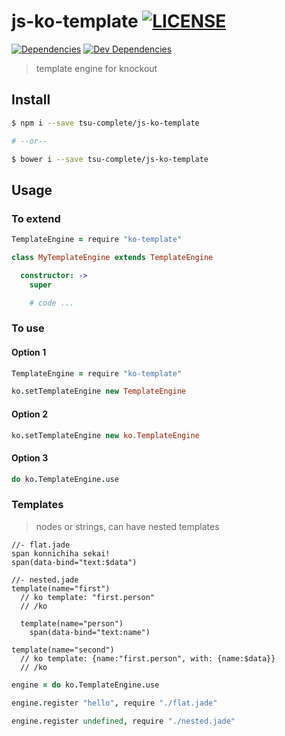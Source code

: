 
js-ko-template [![LICENSE](https://img.shields.io/github/license/tsu-complete/js-ko-template.svg)](https://github.com/tsu-complete/js-ko-template/blob/master/LICENSE)
===
[![Dependencies](https://david-dm.org/tsu-complete/js-ko-template.svg)](https://david-dm.org/tsu-complete/js-ko-template)
[![Dev Dependencies](https://david-dm.org/tsu-complete/js-ko-template/dev-status.svg)](https://david-dm.org/tsu-complete/js-ko-template#info=devDependencies)

> template engine for knockout

Install
---

```sh
$ npm i --save tsu-complete/js-ko-template

# --or--

$ bower i --save tsu-complete/js-ko-template
```

Usage
---

### To extend

```coffee
TemplateEngine = require "ko-template"

class MyTemplateEngine extends TemplateEngine

  constructor: ->
    super

    # code ...
```

### To use

#### Option 1

```coffee
TemplateEngine = require "ko-template"

ko.setTemplateEngine new TemplateEngine
```

#### Option 2

```coffee
ko.setTemplateEngine new ko.TemplateEngine
```

#### Option 3

```coffee
do ko.TemplateEngine.use
```

### Templates

> nodes or strings, can have nested templates

```jade
//- flat.jade
span konnichiha sekai!
span(data-bind="text:$data")
```

```jade
//- nested.jade
template(name="first")
  // ko template: "first.person"
  // /ko

  template(name="person")
    span(data-bind="text:name")

template(name="second")
  // ko template: {name:"first.person", with: {name:$data}}
  // /ko
```

```coffee
engine = do ko.TemplateEngine.use

engine.register "hello", require "./flat.jade"

engine.register undefined, require "./nested.jade"
```
